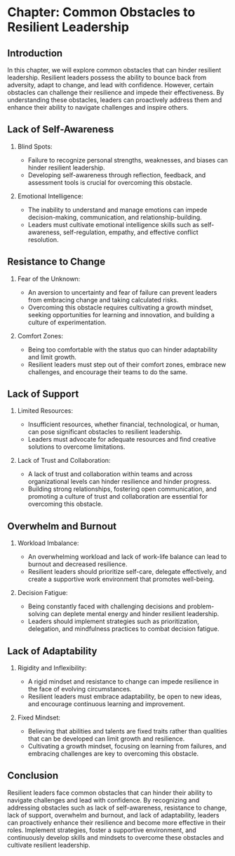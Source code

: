 Chapter: Common Obstacles to Resilient Leadership
=================================================

Introduction
------------

In this chapter, we will explore common obstacles that can hinder resilient leadership. Resilient leaders possess the ability to bounce back from adversity, adapt to change, and lead with confidence. However, certain obstacles can challenge their resilience and impede their effectiveness. By understanding these obstacles, leaders can proactively address them and enhance their ability to navigate challenges and inspire others.

Lack of Self-Awareness
----------------------

1. Blind Spots:

   * Failure to recognize personal strengths, weaknesses, and biases can hinder resilient leadership.
   * Developing self-awareness through reflection, feedback, and assessment tools is crucial for overcoming this obstacle.
2. Emotional Intelligence:

   * The inability to understand and manage emotions can impede decision-making, communication, and relationship-building.
   * Leaders must cultivate emotional intelligence skills such as self-awareness, self-regulation, empathy, and effective conflict resolution.

Resistance to Change
--------------------

1. Fear of the Unknown:

   * An aversion to uncertainty and fear of failure can prevent leaders from embracing change and taking calculated risks.
   * Overcoming this obstacle requires cultivating a growth mindset, seeking opportunities for learning and innovation, and building a culture of experimentation.
2. Comfort Zones:

   * Being too comfortable with the status quo can hinder adaptability and limit growth.
   * Resilient leaders must step out of their comfort zones, embrace new challenges, and encourage their teams to do the same.

Lack of Support
---------------

1. Limited Resources:

   * Insufficient resources, whether financial, technological, or human, can pose significant obstacles to resilient leadership.
   * Leaders must advocate for adequate resources and find creative solutions to overcome limitations.
2. Lack of Trust and Collaboration:

   * A lack of trust and collaboration within teams and across organizational levels can hinder resilience and hinder progress.
   * Building strong relationships, fostering open communication, and promoting a culture of trust and collaboration are essential for overcoming this obstacle.

Overwhelm and Burnout
---------------------

1. Workload Imbalance:

   * An overwhelming workload and lack of work-life balance can lead to burnout and decreased resilience.
   * Resilient leaders should prioritize self-care, delegate effectively, and create a supportive work environment that promotes well-being.
2. Decision Fatigue:

   * Being constantly faced with challenging decisions and problem-solving can deplete mental energy and hinder resilient leadership.
   * Leaders should implement strategies such as prioritization, delegation, and mindfulness practices to combat decision fatigue.

Lack of Adaptability
--------------------

1. Rigidity and Inflexibility:

   * A rigid mindset and resistance to change can impede resilience in the face of evolving circumstances.
   * Resilient leaders must embrace adaptability, be open to new ideas, and encourage continuous learning and improvement.
2. Fixed Mindset:

   * Believing that abilities and talents are fixed traits rather than qualities that can be developed can limit growth and resilience.
   * Cultivating a growth mindset, focusing on learning from failures, and embracing challenges are key to overcoming this obstacle.

Conclusion
----------

Resilient leaders face common obstacles that can hinder their ability to navigate challenges and lead with confidence. By recognizing and addressing obstacles such as lack of self-awareness, resistance to change, lack of support, overwhelm and burnout, and lack of adaptability, leaders can proactively enhance their resilience and become more effective in their roles. Implement strategies, foster a supportive environment, and continuously develop skills and mindsets to overcome these obstacles and cultivate resilient leadership.
